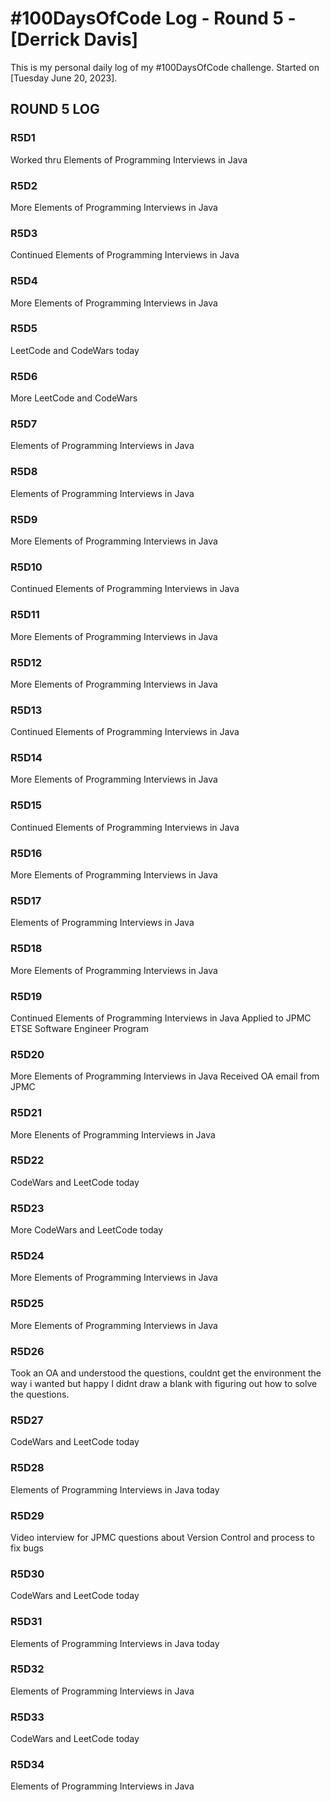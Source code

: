 # #100DaysOfCode Log - Round 5 - [Derrick Davis]

This is my personal daily log of my #100DaysOfCode challenge. Started on [Tuesday June 20, 2023].

## ROUND 5 LOG

### R5D1

Worked thru Elements of Programming Interviews in Java

### R5D2

More Elements of Programming Interviews in Java

### R5D3

Continued Elements of Programming Interviews in Java

### R5D4

More Elements of Programming Interviews in Java

### R5D5

LeetCode and CodeWars today

### R5D6

More LeetCode and CodeWars

### R5D7

Elements of Programming Interviews in Java

### R5D8

Elements of Programming Interviews in Java

### R5D9

More Elements of Programming Interviews in Java

### R5D10

Continued Elements of Programming Interviews in Java

### R5D11

More Elements of Programming Interviews in Java

### R5D12

More Elements of Programming Interviews in Java

### R5D13

Continued Elements of Programming Interviews in Java

### R5D14

More Elements of Programming Interviews in Java

### R5D15

Continued Elements of Programming Interviews in Java

### R5D16

More Elements of Programming Interviews in Java

### R5D17

Elements of Programming Interviews in Java

### R5D18

More Elements of Programming Interviews in Java

### R5D19

Continued Elements of Programming Interviews in Java
Applied to JPMC ETSE Software Engineer Program

### R5D20

More Elements of Programming Interviews in Java
Received OA email from JPMC

### R5D21

More Elenents of Programming Interviews in Java

### R5D22

CodeWars and LeetCode today

### R5D23

More CodeWars and LeetCode today

### R5D24

More Elements of Programming Interviews in Java

### R5D25

More Elements of Programming Interviews in Java

### R5D26

Took an OA and understood the questions, couldnt get the environment the way i wanted but 
happy I didnt draw a blank with figuring out how to solve the questions.

### R5D27

CodeWars and LeetCode today

### R5D28

Elements of Programming Interviews in Java today

### R5D29

Video interview for JPMC questions about Version Control and process to fix bugs

### R5D30

CodeWars and LeetCode today

### R5D31

Elements of Programming Interviews in Java today

### R5D32

Elements of Programming Interviews in Java

### R5D33

CodeWars and LeetCode today

### R5D34

Elements of Programming Interviews in Java

